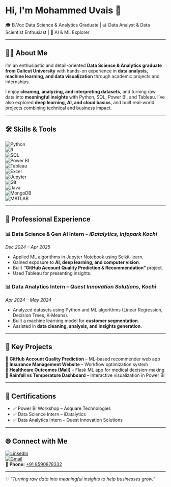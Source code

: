 # Hi, I'm Mohammed Uvais 👋  
🎓 B.Voc Data Science & Analytics Graduate | 📊 Data Analyst & Data Scientist Enthusiast | 🤖 AI & ML Explorer  

---

## 👨‍💻 About Me  
I’m an enthusiastic and detail-oriented **Data Science & Analytics graduate from Calicut University** with hands-on experience in **data analysis, machine learning, and data visualization** through academic projects and internships.  

I enjoy **cleaning, analyzing, and interpreting datasets**, and turning raw data into **meaningful insights** with Python, SQL, Power BI, and Tableau. I’ve also explored **deep learning, AI, and cloud basics**, and built real-world projects combining technical and business impact.  

---

## 🛠️ Skills & Tools  
![Python](https://img.shields.io/badge/Python-3776AB?style=for-the-badge&logo=python&logoColor=white)  
![R](https://img.shields.io/badge/R-276DC3?style=for-the-badge&logo=r&logoColor=white)  
![SQL](https://img.shields.io/badge/SQL-4479A1?style=for-the-badge&logo=postgresql&logoColor=white)  
![Power BI](https://img.shields.io/badge/Power%20BI-F2C811?style=for-the-badge&logo=powerbi&logoColor=black)  
![Tableau](https://img.shields.io/badge/Tableau-E97627?style=for-the-badge&logo=tableau&logoColor=white)  
![Excel](https://img.shields.io/badge/Excel-217346?style=for-the-badge&logo=microsoft-excel&logoColor=white)  
![Jupyter](https://img.shields.io/badge/Jupyter-F37626?style=for-the-badge&logo=jupyter&logoColor=white)  
![Git](https://img.shields.io/badge/Git-F05032?style=for-the-badge&logo=git&logoColor=white)  
![Java](https://img.shields.io/badge/Java-007396?style=for-the-badge&logo=java&logoColor=white)  
![MongoDB](https://img.shields.io/badge/MongoDB-4EA94B?style=for-the-badge&logo=mongodb&logoColor=white)  
![MATLAB](https://img.shields.io/badge/MATLAB-FF8000?style=for-the-badge&logo=mathworks&logoColor=white)  

---

## 💼 Professional Experience  

### 📊 Data Science & Gen AI Intern – *iDatalytics, Infopark Kochi*  
*Dec 2024 – Apr 2025*  
- Applied ML algorithms in Jupyter Notebook using Scikit-learn.  
- Gained exposure to **AI, deep learning, and computer vision**.  
- Built **“GitHub Account Quality Prediction & Recommendation”** project.  
- Used Tableau for presenting insights.  

### 📊 Data Analytics Intern – *Quest Innovation Solutions, Kochi*  
*Apr 2024 – May 2024*  
- Analyzed datasets using Python and ML algorithms (Linear Regression, Decision Trees, K-Means).  
- Built a machine learning model for **customer segmentation**.  
- Assisted in **data cleaning, analysis, and insights generation**.  

---

## 🚀 Key Projects  
🔹 **GitHub Account Quality Prediction** – ML-based recommender web app  
🔹 **Insurance Management Website** – Workflow optimization system  
🔹 **Healthcare Outcomes (Mali)** – Flask ML app for medical decision-making  
🔹 **Rainfall vs Temperature Dashboard** – Interactive visualization in Power BI  

---

## 📜 Certifications  
- ✅ Power BI Workshop – Asquare Technologies  
- ✅ Data Science Intern – iDatalytics  
- ✅ Data Analytics Intern – Quest Innovation Solutions  

---

## 🌐 Connect with Me  
[![LinkedIn](https://img.shields.io/badge/LinkedIn-0A66C2?style=for-the-badge&logo=linkedin&logoColor=white)](https://www.linkedin.com/in/mohammed-uvais)  
[![Gmail](https://img.shields.io/badge/Email-D14836?style=for-the-badge&logo=gmail&logoColor=white)](mailto:mohammeduvais21012004@gmail.com)  
📱 **Phone:** [+91 8590878332](tel:+918590878332)  

---

✨ *“Turning raw data into meaningful insights to help businesses grow.”*  

